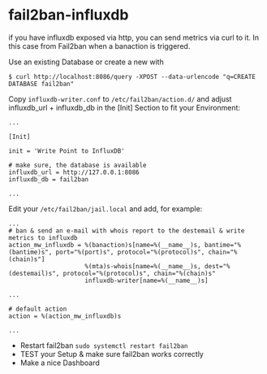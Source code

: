 # fail2ban-influxdb

if you have influxdb exposed via http, you can send metrics via curl to it. In this case from Fail2ban when a banaction is triggered. 

Use an existing Database or create a new with

```
$ curl http://localhost:8086/query -XPOST --data-urlencode "q=CREATE DATABASE fail2ban"
```

Copy ```influxdb-writer.conf``` to ```/etc/fail2ban/action.d/``` and adjust influxdb_url + influxdb_db in the [Init] Section to fit your Environment:


```
...

[Init]

init = 'Write Point to InfluxDB'

# make sure, the database is available
influxdb_url = http://127.0.0.1:8086
influxdb_db = fail2ban

...
```

Edit your ```/etc/fail2ban/jail.local``` and add, for example:


```
...
# ban & send an e-mail with whois report to the destemail & write metrics to influxdb
action_mw_influxdb = %(banaction)s[name=%(__name__)s, bantime="%(bantime)s", port="%(port)s", protocol="%(protocol)s", chain="%(chain)s"]
                     %(mta)s-whois[name=%(__name__)s, dest="%(destemail)s", protocol="%(protocol)s", chain="%(chain)s"
                     influxdb-writer[name=%(__name__)s]

...

# default action
action = %(action_mw_influxdb)s

...

```

* Restart fail2ban ```sudo systemctl restart fail2ban```
* TEST your Setup & make sure fail2ban works correctly
* Make a nice Dashboard 



